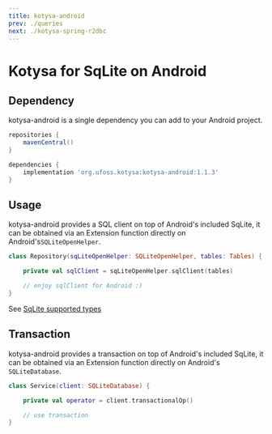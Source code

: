 ```yaml
---
title: kotysa-android
prev: ./queries
next: ./kotysa-spring-r2dbc
---
```


# Kotysa for SqLite on Android

## Dependency

kotysa-android is a single dependency you can add to your Android project.

```groovy
repositories {
    mavenCentral()
}

dependencies {
    implementation 'org.ufoss.kotysa:kotysa-android:1.1.3'
}
```

## Usage

kotysa-android provides a SQL client on top of Android's included SqLite, 
it can be obtained via an Extension function directly on Android's```SQLiteOpenHelper```.

```kotlin
class Repository(sqLiteOpenHelper: SQLiteOpenHelper, tables: Tables) {

	private val sqlClient = sqLiteOpenHelper.sqlClient(tables)

	// enjoy sqlClient for Android :)
}
```

See [SqLite supported types](table-mapping.html#sqlite)

## Transaction

kotysa-android provides a transaction on top of Android's included SqLite, 
it can be obtained via an Extension function directly on Android's ```SQLiteDatabase```.

```kotlin
class Service(client: SQLiteDatabase) {

	private val operator = client.transactionalOp()

	// use transaction
}
```
